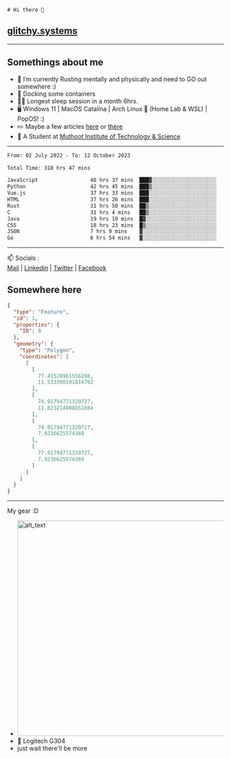 ```
# Hi there 👋
```
## [glitchy.systems](https://glitchy.systems)
---

## Somethings about me



- 🌱 I’m currently Rusting mentally and physically and need to GO out somewhere :)
- 🐋 Docking some containers
- 😶‍🌫️ Longest sleep session in a month 6hrs.
- 🖥️ Windows 11 | MacOS Catalina | Arch Linux 🦩 (Home Lab & WSL) | PopOS! :)
- ✏️ Maybe a few articles [here](https://medium.com/@advaithnarayanan8) or [there](https://medium.com/@advaithnarayanan8)
- 📑 A Student at [Muthoot Institute of Technology & Science](https://mgmits.ac.in/)



---

<!--START_SECTION:waka-->

```txt
From: 02 July 2022 - To: 12 October 2023

Total Time: 318 hrs 47 mins

JavaScript                 48 hrs 37 mins  ███▓░░░░░░░░░░░░░░░░░░░░░   15.25 %
Python                     42 hrs 45 mins  ███▒░░░░░░░░░░░░░░░░░░░░░   13.41 %
Vue.js                     37 hrs 33 mins  ███░░░░░░░░░░░░░░░░░░░░░░   11.78 %
HTML                       37 hrs 26 mins  ███░░░░░░░░░░░░░░░░░░░░░░   11.74 %
Rust                       31 hrs 50 mins  ██▒░░░░░░░░░░░░░░░░░░░░░░   09.99 %
C                          31 hrs 4 mins   ██▒░░░░░░░░░░░░░░░░░░░░░░   09.75 %
Java                       19 hrs 19 mins  █▓░░░░░░░░░░░░░░░░░░░░░░░   06.06 %
CSS                        18 hrs 23 mins  █▒░░░░░░░░░░░░░░░░░░░░░░░   05.77 %
JSON                       7 hrs 9 mins    ▓░░░░░░░░░░░░░░░░░░░░░░░░   02.25 %
Go                         6 hrs 54 mins   ▓░░░░░░░░░░░░░░░░░░░░░░░░   02.17 %
```

<!--END_SECTION:waka-->

---

📫 Socials :<br>
[Mail](mailto:advaithnarayanan8@gmail.com) | [Linkedin](https://www.linkedin.com/in/advaith-narayanan-a72152214/) | [Twitter](https://twitter.com/advaithnarayan) | [Facebook](https://screenmessage.com/qinq)

## Somewhere here

```geojson
{
  "type": "Feature",
  "id": 1,
  "properties": {
    "ID": 0
  },
  "geometry": {
    "type": "Polygon",
    "coordinates": [
      [
        [
          77.41528961556286,
          11.533300191814792
        ],
        [
          74.91794771320727,
          11.823214080851884
        ],
        [
          74.91794771320727,
          7.9236625574369
        ],
        [
          77.91794771320727,
          7.9236625574369
        ]
      ]
    ]
  }
}
```


--- 
My gear :D

- [<img alt="alt_text" width="500px" src="https://valid.x86.fr/cache/banner/xv24bv-6.png" />](https://valid.x86.fr/xv24bv)
- 🐁 Logitech G304
- just wait there'll be more

